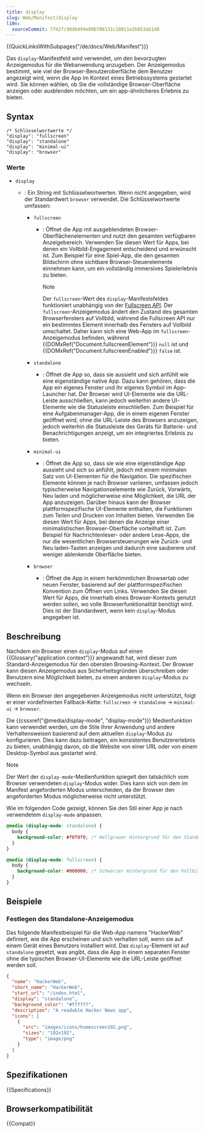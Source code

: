 ```yaml
---
title: display
slug: Web/Manifest/display
l10n:
  sourceCommit: 7742fc98db494e89b706131c18811e2b853ab1d0
---
```


{{QuickLinksWithSubpages("/de/docs/Web/Manifest")}}

Das `display`-Manifestfeld wird verwendet, um den bevorzugten Anzeigemodus für die Webanwendung anzugeben. Der Anzeigemodus bestimmt, wie viel der Browser-Benutzeroberfläche dem Benutzer angezeigt wird, wenn die App im Kontext eines Betriebssystems gestartet wird. Sie können wählen, ob Sie die vollständige Browser-Oberfläche anzeigen oder ausblenden möchten, um ein app-ähnlicheres Erlebnis zu bieten.

## Syntax

```json-nolint
/* Schlüsselwortwerte */
"display": "fullscreen"
"display": "standalone"
"display": "minimal-ui"
"display": "browser"
```

### Werte

- `display`

  - : Ein String mit Schlüsselwortwerten. Wenn nicht angegeben, wird der Standardwert `browser` verwendet. Die Schlüsselwortwerte umfassen:

    - `fullscreen`

      - : Öffnet die App mit ausgeblendeten Browser-Oberflächenelementen und nutzt den gesamten verfügbaren Anzeigebereich. Verwenden Sie diesen Wert für Apps, bei denen ein Vollbild-Engagement entscheidend und erwünscht ist. Zum Beispiel für eine Spiel-App, die den gesamten Bildschirm ohne sichtbare Browser-Steuerelemente einnehmen kann, um ein vollständig immersives Spielerlebnis zu bieten.

        > [!NOTE]
        > Der `fullscreen`-Wert des `display`-Manifestsfeldes funktioniert unabhängig von der [Fullscreen API](/de/docs/Web/API/Fullscreen_API). Der `fullscreen`-Anzeigemodus ändert den Zustand des gesamten Browserfensters auf Vollbild, während die Fullscreen API nur ein bestimmtes Element innerhalb des Fensters auf Vollbild umschaltet. Daher kann sich eine Web-App im `fullscreen`-Anzeigemodus befinden, während {{DOMxRef("Document.fullscreenElement")}} `null` ist und {{DOMxRef("Document.fullscreenEnabled")}} `false` ist.

    - `standalone`

      - : Öffnet die App so, dass sie aussieht und sich anfühlt wie eine eigenständige native App. Dazu kann gehören, dass die App ein eigenes Fenster und ihr eigenes Symbol im App-Launcher hat. Der Browser wird UI-Elemente wie die URL-Leiste ausschließen, kann jedoch weiterhin andere UI-Elemente wie die Statusleiste einschließen. Zum Beispiel für eine Aufgabenmanager-App, die in einem eigenen Fenster geöffnet wird, ohne die URL-Leiste des Browsers anzuzeigen, jedoch weiterhin die Statusleiste des Geräts für Batterie- und Benachrichtigungen anzeigt, um ein integriertes Erlebnis zu bieten.

    - `minimal-ui`

      - : Öffnet die App so, dass sie wie eine eigenständige App aussieht und sich so anfühlt, jedoch mit einem minimalen Satz von UI-Elementen für die Navigation. Die spezifischen Elemente können je nach Browser variieren, umfassen jedoch typischerweise Navigationselemente wie Zurück, Vorwärts, Neu laden und möglicherweise eine Möglichkeit, die URL der App anzuzeigen. Darüber hinaus kann der Browser plattformspezifische UI-Elemente enthalten, die Funktionen zum Teilen und Drucken von Inhalten bieten. Verwenden Sie diesen Wert für Apps, bei denen die Anzeige einer minimalistischen Browser-Oberfläche vorteilhaft ist. Zum Beispiel für Nachrichtenleser- oder andere Lese-Apps, die nur die wesentlichen Browsersteuerungen wie Zurück- und Neu laden-Tasten anzeigen und dadurch eine sauberere und weniger ablenkende Oberfläche bieten.

    - `browser`
      - : Öffnet die App in einem herkömmlichen Browsertab oder neuen Fenster, basierend auf der plattformspezifischen Konvention zum Öffnen von Links. Verwenden Sie diesen Wert für Apps, die innerhalb eines Browser-Kontexts genutzt werden sollen, wo volle Browserfunktionalität benötigt wird. Dies ist der Standardwert, wenn kein `display`-Modus angegeben ist.

## Beschreibung

Nachdem ein Browser einen `display`-Modus auf einen {{Glossary("application context")}} angewandt hat, wird dieser zum Standard-Anzeigemodus für den obersten Browsing-Kontext. Der Browser kann diesen Anzeigemodus aus Sicherheitsgründen überschreiben oder Benutzern eine Möglichkeit bieten, zu einem anderen `display`-Modus zu wechseln.

Wenn ein Browser den angegebenen Anzeigemodus nicht unterstützt, folgt er einer vordefinierten Fallback-Kette: `fullscreen` → `standalone` → `minimal-ui` → `browser`.

Die {{cssxref("@media/display-mode", "display-mode")}} Medienfunktion kann verwendet werden, um die Stile Ihrer Anwendung und andere Verhaltensweisen basierend auf dem aktuellen `display`-Modus zu konfigurieren. Dies kann dazu beitragen, ein konsistentes Benutzererlebnis zu bieten, unabhängig davon, ob die Website von einer URL oder von einem Desktop-Symbol aus gestartet wird.

> [!NOTE]
> Der Wert der `display-mode`-Medienfunktion spiegelt den tatsächlich vom Browser verwendeten `display`-Modus wider.
> Dies kann sich von dem im Manifest angeforderten Modus unterscheiden, da der Browser den angeforderten Modus möglicherweise nicht unterstützt.

Wie im folgenden Code gezeigt, können Sie den Stil einer App je nach verwendetem `display-mode` anpassen.

```css
@media (display-mode: standalone) {
  body {
    background-color: #f0f0f0; /* Hellgrauer Hintergrund für den Standalone-Modus */
  }
}

@media (display-mode: fullscreen) {
  body {
    background-color: #000000; /* Schwarzer Hintergrund für den Vollbildmodus */
  }
}
```

## Beispiele

### Festlegen des Standalone-Anzeigemodus

Das folgende Manifestbeispiel für die Web-App namens "HackerWeb" definiert, wie die App erscheinen und sich verhalten soll, wenn sie auf einem Gerät eines Benutzers installiert wird. Das `display`-Element ist auf `standalone` gesetzt, was angibt, dass die App in einem separaten Fenster ohne die typischen Browser-UI-Elemente wie die URL-Leiste geöffnet werden soll.

```json
{
  "name": "HackerWeb",
  "short_name": "HackerWeb",
  "start_url": "/index.html",
  "display": "standalone",
  "background_color": "#ffffff",
  "description": "A readable Hacker News app",
  "icons": [
    {
      "src": "images/icons/homescreen192.png",
      "sizes": "192x192",
      "type": "image/png"
    }
  ]
}
```

## Spezifikationen

{{Specifications}}

## Browserkompatibilität

{{Compat}}
